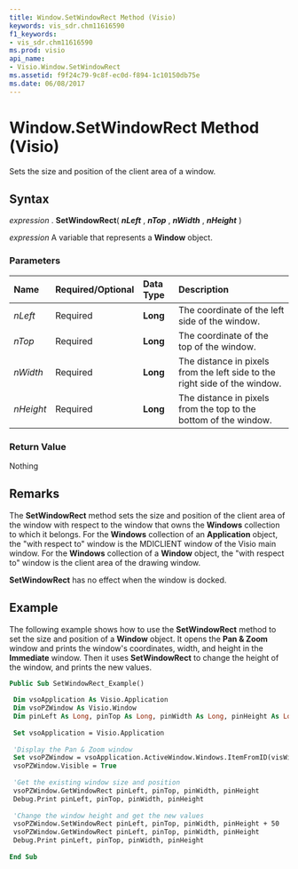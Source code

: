 ```yaml
---
title: Window.SetWindowRect Method (Visio)
keywords: vis_sdr.chm11616590
f1_keywords:
- vis_sdr.chm11616590
ms.prod: visio
api_name:
- Visio.Window.SetWindowRect
ms.assetid: f9f24c79-9c8f-ec0d-f894-1c10150db75e
ms.date: 06/08/2017
---
```



# Window.SetWindowRect Method (Visio)

Sets the size and position of the client area of a window.


## Syntax

 _expression_ . **SetWindowRect**( **_nLeft_** , **_nTop_** , **_nWidth_** , **_nHeight_** )

 _expression_ A variable that represents a **Window** object.


### Parameters



|**Name**|**Required/Optional**|**Data Type**|**Description**|
|:-----|:-----|:-----|:-----|
| _nLeft_|Required| **Long**|The coordinate of the left side of the window.|
| _nTop_|Required| **Long**|The coordinate of the top of the window.|
| _nWidth_|Required| **Long**|The distance in pixels from the left side to the right side of the window.|
| _nHeight_|Required| **Long**|The distance in pixels from the top to the bottom of the window.|

### Return Value

Nothing


## Remarks

The  **SetWindowRect** method sets the size and position of the client area of the window with respect to the window that owns the **Windows** collection to which it belongs. For the **Windows** collection of an **Application** object, the "with respect to" window is the MDICLIENT window of the Visio main window. For the **Windows** collection of a **Window** object, the "with respect to" window is the client area of the drawing window.

 **SetWindowRect** has no effect when the window is docked.


## Example

The following example shows how to use the  **SetWindowRect** method to set the size and position of a **Window** object. It opens the **Pan & Zoom** window and prints the window's coordinates, width, and height in the **Immediate** window. Then it uses **SetWindowRect** to change the height of the window, and prints the new values.


```vb
Public Sub SetWindowRect_Example() 
 
 Dim vsoApplication As Visio.Application 
 Dim vsoPZWindow As Visio.Window 
 Dim pinLeft As Long, pinTop As Long, pinWidth As Long, pinHeight As Long 
 
 Set vsoApplication = Visio.Application 
 
 'Display the Pan & Zoom window 
 Set vsoPZWindow = vsoApplication.ActiveWindow.Windows.ItemFromID(visWinIDPanZoom) 
 vsoPZWindow.Visible = True 
 
 'Get the existing window size and position 
 vsoPZWindow.GetWindowRect pinLeft, pinTop, pinWidth, pinHeight 
 Debug.Print pinLeft, pinTop, pinWidth, pinHeight 
 
 'Change the window height and get the new values 
 vsoPZWindow.SetWindowRect pinLeft, pinTop, pinWidth, pinHeight + 50 
 vsoPZWindow.GetWindowRect pinLeft, pinTop, pinWidth, pinHeight 
 Debug.Print pinLeft, pinTop, pinWidth, pinHeight 
 
End Sub
```


